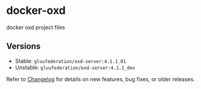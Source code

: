 # docker-oxd

docker oxd project files

## Versions

- Stable: `gluufederation/oxd-server:4.1.1_01`
- Unstable: `gluufederation/oxd-server:4.1.1_dev`

Refer to [Changelog](./CHANGES.md) for details on new features, bug fixes, or older releases.
